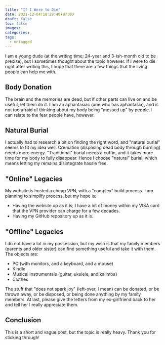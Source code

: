 ```yaml
---
title: "If I Were to Die"
date: 2021-12-04T10:29:48+07:00
draft: false
toc: false
images:
categories:
tags:
  - untagged
---
```


I am a young dude (at the writing time; 24-year and 3-ish-month old to be
precise), but I sometimes thought about the topic however. If I were to die
right after writing this, I hope that there are a few things that the living
people can help me with.

## Body Donation

The brain and the memories are dead, but if other parts can live on and be
useful, let them do it. I am an aphantasiac (one who has aphantasia), and is not
too afraid of thinking about my body being "messed up" by people. I can relate
to the fear people have, however.

## Natural Burial

I actually had to research a bit on finding the right word, and "natural burial"
seems to fit my idea well. Cremation (disposing dead body through burning) needs
more energy. "Traditional" burial needs a coffin, and it takes more time for my
body to fully disappear. Hence I choose "natural" burial, which means letting my
remains disintegrate hassle free.

## "Online" Legacies

My website is hosted a cheap VPN, with a "complex" build process. I am planning
to simplify process, but my hope is:

- Having the website up as it is; I have a bit of money within my VISA card that
  the VPN provider can charge for a few decades.
- Having my GitHub repository up as it is.

## "Offline" Legacies

I do not have a lot in my possession, but my wish is that my family members
(parents and older sister) can find something useful and take it with them. The
objects are:

- PC (with monitors, and a keyboard, and a mouse)
- Kindle
- Musical instrumentals (guitar, ukulele, and kalimba)
- Clothes

The stuff that "does not spark joy" (left-over, I mean) can be donated, or be
thrown away, or be disposed, or being done anything by my family members. At
last, please give the letters from my ex-girlfriend back to her and tell her I
really appreciate them.

## Conclusion

This is a short and vague post, but the topic is really heavy. Thank you for
sticking through!

